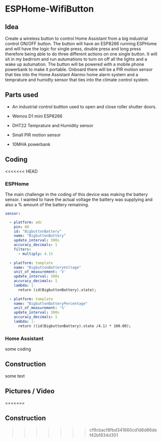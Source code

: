 # ESPHome-WifiButton

## Idea

Create a wireless button to control Home Assistant from a big industrial control ON/OFF button.
The button will have an ESP8266 running ESPHome and will have the logic for single press, double press and long press therefore being able to do three different actions on one single button.
It will sit in my bedrrom and run autumations to turn on off all the lights and a wake up autumation.
The button will be powered with a mobile phone powerbank to make it portable.
Onboard there will be a PIR motion sensor that ties into the Home Assistant Alarmo home alarm system and a temprature and humidty sensor that ties into the climate control system.

## Parts used

- An industrial control buttton used to open and close roller shutter doors.

- Wemos D1 mini ESP8266
- DHT22 Temprature and Humidity sensor
- Small PIR motion sensor
- 10MHA powerbank

## Coding
<<<<<<< HEAD
### ESPHome
The main challenge in the coding of this device was making the battery sensor.
I wanted to have the actual voltage the battery was supplying and also a % amount of the battery remaining.
```yaml
sensor:

  - platform: adc
    pin: A0
    id: "BigbuttonBattery"
    name: "BigbuttonBattery"
    update_interval: 300s
    accuracy_decimals: 1
    filters:
      - multiply: 4.15
      
  - platform: template
    name: "BigbuttonBatteryVoltage"
    unit_of_measurement: 'V'
    update_interval: 300s
    accuracy_decimals: 1
    lambda: |-
      return (id(BigbuttonBattery).state);
      
  - platform: template
    name: "BigbuttonBatteryPercentage"
    unit_of_measurement: '%'
    update_interval: 300s
    accuracy_decimals: 1
    lambda: |-
      return ((id(BigbuttonBattery).state /4.1) * 100.00);


```
### Home Assistant
some coding

## Construction
some text
## Pictures / Video

=======

## Construction
>>>>>>> cf9cbacf8fbd341660cd1d6d86def42bf834d301

